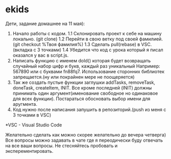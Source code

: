 # ekids
Дети, задание домашнее на 11 мая):
1. Начало работы с кодом.
  1.1 Склонировать проект к себе на машину локально. (git clone)
  1.2 Перейти в свою ветку под своей фамилией.(git checkout %Твоя фамилия%)
  1.3 Сделать pull(rebase) в VSC.(вкладка с 3 точками)
  1.4 Убедится что код с урока который я писал оказался у вас в script.js.
2. Написать функцию с именем doId() которая будет возвращать случайный набор цифр и букв, каждый раз уникальный
  Например: 567890 или с буквами fn88fq7. Использование сторонних библиотек запрещается.(ну или покрайнен мере не поощеряется)
3. Так же создать пустые функции заглушки addTasks, removeTask, doneTask, createItem, INIT. Все кроме последней (INIT) должны
  принимать один аргумент(именование свободное но одинаковое для всех функции). Постараться обосновать выбор имени для аругмента.
4. Код нужно после написания запушить в репозиторий.(push из меня с 3 точками в VSC)

*VSC - Visual Studio Code

Желательно сделать как можно скорее желательно до вечера четверга)
Все вопросы можно задавать в чате где я переодически буду отвечать на все ваши вопросы. 
Не стесняйтесь пробовать и эксперементировать.
